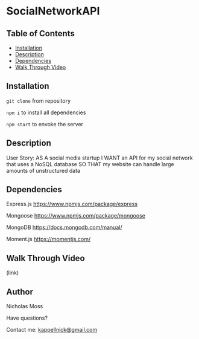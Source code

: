 # SocialNetworkAPI

## Table of Contents

- [Installation](#installation)
- [Description](#desctiption)
- [Dependencies](#dependencies)
- [Walk Through Video](#walkthroughvideo)

## Installation

`git clone` from repository

`npm i` to install all dependencies

`npm start` to envoke the server

## Description

User Story:
AS A social media startup
I WANT an API for my social network that uses a NoSQL database
SO THAT my website can handle large amounts of unstructured data

## Dependencies

Express.js
https://www.npmjs.com/package/express

Mongoose
https://www.npmjs.com/package/mongoose

MongoDB
https://docs.mongodb.com/manual/

Moment.js
https://momentjs.com/

## Walk Through Video

(link)

## Author

Nicholas Moss

Have questions?

Contact me: kappellnick@gmail.com
